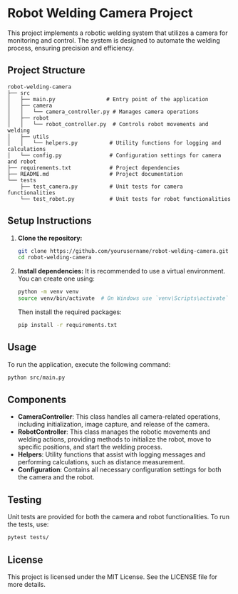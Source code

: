 # Robot Welding Camera Project

This project implements a robotic welding system that utilizes a camera for monitoring and control. The system is designed to automate the welding process, ensuring precision and efficiency.

## Project Structure

```
robot-welding-camera
├── src
│   ├── main.py                # Entry point of the application
│   ├── camera
│   │   └── camera_controller.py # Manages camera operations
│   ├── robot
│   │   └── robot_controller.py  # Controls robot movements and welding
│   ├── utils
│   │   └── helpers.py          # Utility functions for logging and calculations
│   └── config.py               # Configuration settings for camera and robot
├── requirements.txt            # Project dependencies
├── README.md                   # Project documentation
└── tests
    ├── test_camera.py          # Unit tests for camera functionalities
    └── test_robot.py           # Unit tests for robot functionalities
```

## Setup Instructions

1. **Clone the repository:**
   ```bash
   git clone https://github.com/yourusername/robot-welding-camera.git
   cd robot-welding-camera
   ```

2. **Install dependencies:**
   It is recommended to use a virtual environment. You can create one using:
   ```bash
   python -m venv venv
   source venv/bin/activate  # On Windows use `venv\Scripts\activate`
   ```
   Then install the required packages:
   ```bash
   pip install -r requirements.txt
   ```

## Usage

To run the application, execute the following command:
```bash
python src/main.py
```

## Components

- **CameraController**: This class handles all camera-related operations, including initialization, image capture, and release of the camera.
- **RobotController**: This class manages the robotic movements and welding actions, providing methods to initialize the robot, move to specific positions, and start the welding process.
- **Helpers**: Utility functions that assist with logging messages and performing calculations, such as distance measurement.
- **Configuration**: Contains all necessary configuration settings for both the camera and the robot.

## Testing

Unit tests are provided for both the camera and robot functionalities. To run the tests, use:
```bash
pytest tests/
```

## License

This project is licensed under the MIT License. See the LICENSE file for more details.